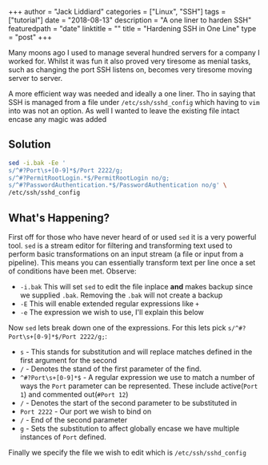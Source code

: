 +++
author = "Jack Liddiard"
categories = ["Linux", "SSH"]
tags = ["tutorial"]
date = "2018-08-13"
description = "A one liner to harden SSH"
featuredpath = "date"
linktitle = ""
title = "Hardening SSH in One Line"
type = "post"
+++

Many moons ago I used to manage several hundred servers for a company I worked for. Whilst it was fun it also proved very tiresome as menial tasks, such as changing the port SSH listens on, becomes very tiresome moving server to server.

A more efficient way was needed and ideally a one liner. Tho in saying that SSH is managed from a file under `/etc/ssh/sshd_config` which having to `vim` into was not an option. As well I wanted to leave the existing file intact encase any magic was added

## Solution
```bash
sed -i.bak -Ee '
s/^#?Port\s+[0-9]*$/Port 2222/g;
s/^#?PermitRootLogin.*$/PermitRootLogin no/g;
s/^#?PasswordAuthentication.*$/PasswordAuthentication no/g' \
/etc/ssh/sshd_config
```
## What's Happening?

First off for those who have never heard of or used `sed` it is a very powerful tool. `sed` is a stream editor for filtering and transforming text used to perform basic transformations on an input stream (a file or input from a  pipeline). This means you can essentially transform text per line once a set of conditions have been met. Observe:

* `-i.bak` This will set `sed` to edit the file inplace **and** makes backup since we supplied `.bak`. Removing the `.bak` will not create a backup
* `-E` This will enable extended regular expressions like `+`
* `-e` The expression we wish to use, I'll explain this below

Now `sed` lets break down one of the expressions. For this lets pick `s/^#?Port\s+[0-9]*$/Port 2222/g;`:

* `s` - This stands for substitution and will replace matches defined in the first argument for the second
* `/` - Denotes the stand of the first parameter of the find.
* `^#?Port\s+[0-9]*$` - A regular expression we use to match a number of ways the `Port` parameter can be represented. These include active(`Port 1`) and commented out(`#Port 12`)
* `/` - Denotes the start of the second parameter to be substituted in
* `Port 2222` - Our port we wish to bind on
* `/` - End of the second parameter
* `g` - Sets the substitution to affect globally encase we have multiple instances of `Port` defined.

Finally we specify the file we wish to edit which is `/etc/ssh/sshd_config`

